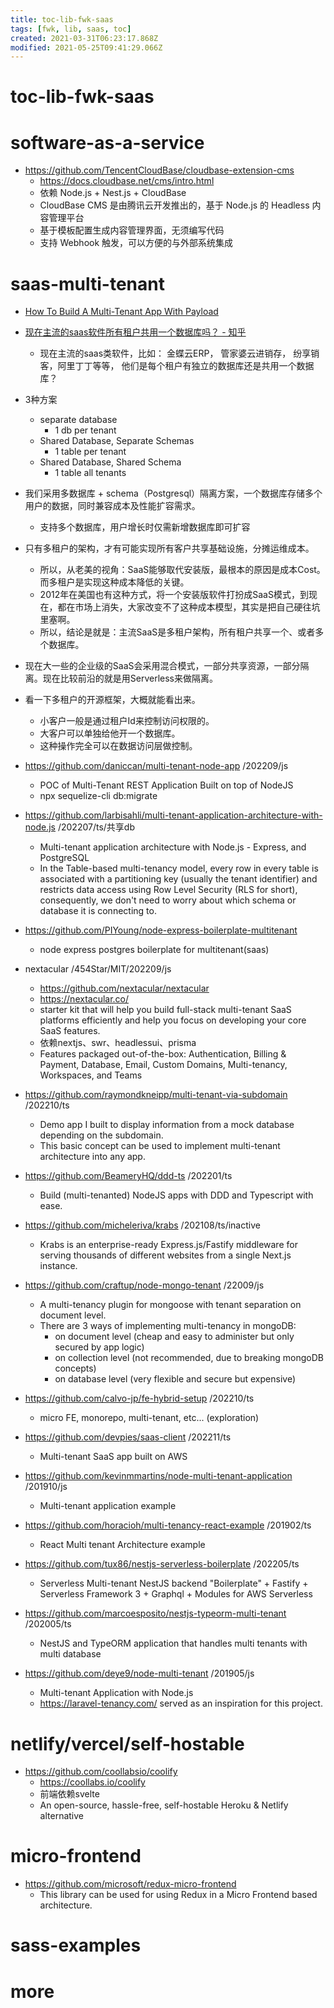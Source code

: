 ```yaml
---
title: toc-lib-fwk-saas
tags: [fwk, lib, saas, toc]
created: 2021-03-31T06:23:17.868Z
modified: 2021-05-25T09:41:29.066Z
---
```


# toc-lib-fwk-saas

# software-as-a-service

- https://github.com/TencentCloudBase/cloudbase-extension-cms
  - https://docs.cloudbase.net/cms/intro.html
  - 依赖 Node.js + Nest.js + CloudBase
  - CloudBase CMS 是由腾讯云开发推出的，基于 Node.js 的 Headless 内容管理平台
  - 基于模板配置生成内容管理界面，无须编写代码
  - 支持 Webhook 触发，可以方便的与外部系统集成
# saas-multi-tenant
- [How To Build A Multi-Tenant App With Payload](https://payloadcms.com/blog/how-to-build-a-multi-tenant-app-with-payload)

- [现在主流的saas软件所有租户共用一个数据库吗？ - 知乎](https://www.zhihu.com/question/43650948)
  - 现在主流的saas类软件，比如： 金蝶云ERP， 管家婆云进销存， 纷享销客，阿里丁丁等等， 他们是每个租户有独立的数据库还是共用一个数据库？

- 3种方案
  - separate database
    - 1 db per tenant
  - Shared Database, Separate Schemas
    - 1 table per tenant
  - Shared Database, Shared Schema
    - 1 table all tenants

- 我们采用多数据库 + schema（Postgresql）隔离方案，一个数据库存储多个用户的数据，同时兼容成本及性能扩容需求。
  - 支持多个数据库，用户增长时仅需新增数据库即可扩容

- 只有多租户的架构，才有可能实现所有客户共享基础设施，分摊运维成本。
  - 所以，从老美的视角：SaaS能够取代安装版，最根本的原因是成本Cost。而多租户是实现这种成本降低的关键。
  - 2012年在美国也有这种方式，将一个安装版软件打扮成SaaS模式，到现在，都在市场上消失，大家改变不了这种成本模型，其实是把自己硬往坑里塞啊。
  - 所以，结论是就是：主流SaaS是多租户架构，所有租户共享一个、或者多个数据库。
- 现在大一些的企业级的SaaS会采用混合模式，一部分共享资源，一部分隔离。现在比较前沿的就是用Serverless来做隔离。
- 看一下多租户的开源框架，大概就能看出来。
  - 小客户一般是通过租户Id来控制访问权限的。
  - 大客户可以单独给他开一个数据库。
  - 这种操作完全可以在数据访问层做控制。

- https://github.com/daniccan/multi-tenant-node-app /202209/js
  - POC of Multi-Tenant REST Application Built on top of NodeJS
  - npx sequelize-cli db:migrate
- https://github.com/larbisahli/multi-tenant-application-architecture-with-node.js /202207/ts/共享db
  - Multi-tenant application architecture with Node.js - Express, and PostgreSQL
  - In the Table-based multi-tenancy model, every row in every table is associated with a partitioning key (usually the tenant identifier) and restricts data access using Row Level Security (RLS for short), consequently, we don't need to worry about which schema or database it is connecting to.

- https://github.com/PIYoung/node-express-boilerplate-multitenant
  - node express postgres boilerplate for multitenant(saas)

- nextacular /454Star/MIT/202209/js
  - https://github.com/nextacular/nextacular
  - https://nextacular.co/
  - starter kit that will help you build full-stack multi-tenant SaaS platforms efficiently and help you focus on developing your core SaaS features. 
  - 依赖nextjs、swr、headlessui、prisma
  - Features packaged out-of-the-box: Authentication, Billing & Payment, Database, Email, Custom Domains, Multi-tenancy, Workspaces, and Teams

- https://github.com/raymondkneipp/multi-tenant-via-subdomain /202210/ts
  - Demo app I built to display information from a mock database depending on the subdomain. 
  - This basic concept can be used to implement multi-tenant architecture into any app.

- https://github.com/BeameryHQ/ddd-ts /202201/ts
  - Build (multi-tenanted) NodeJS apps with DDD and Typescript with ease.

- https://github.com/micheleriva/krabs /202108/ts/inactive
  - Krabs is an enterprise-ready Express.js/Fastify middleware for serving thousands of different websites from a single Next.js instance.

- https://github.com/craftup/node-mongo-tenant /22009/js
  - A multi-tenancy plugin for mongoose with tenant separation on document level.
  - There are 3 ways of implementing multi-tenancy in mongoDB:
    - on document level (cheap and easy to administer but only secured by app logic)
    - on collection level (not recommended, due to breaking mongoDB concepts)
    - on database level (very flexible and secure but expensive)

- https://github.com/calvo-jp/fe-hybrid-setup /202210/ts
  - micro FE, monorepo, multi-tenant, etc... (exploration)
- https://github.com/devpies/saas-client /202211/ts
  - Multi-tenant SaaS app built on AWS
- https://github.com/kevinmmartins/node-multi-tenant-application /201910/js
  - Multi-tenant application example
- https://github.com/horacioh/multi-tenancy-react-example /201902/ts
  - React Multi tenant Architecture example

- https://github.com/tux86/nestjs-serverless-boilerplate /202205/ts
  - Serverless Multi-tenant NestJS backend "Boilerplate" + Fastify + Serverless Framework 3 + Graphql + Modules for AWS Serverless
- https://github.com/marcoesposito/nestjs-typeorm-multi-tenant /202005/ts
  - NestJS and TypeORM application that handles multi tenants with multi database
- https://github.com/deye9/node-multi-tenant /201905/js
  - Multi-tenant Application with Node.js
  - https://laravel-tenancy.com/ served as an inspiration for this project.
# netlify/vercel/self-hostable
- https://github.com/coollabsio/coolify
  - https://coollabs.io/coolify
  - 前端依赖svelte
  - An open-source, hassle-free, self-hostable Heroku & Netlify alternative
# micro-frontend
- https://github.com/microsoft/redux-micro-frontend
  - This library can be used for using Redux in a Micro Frontend based architecture. 
# sass-examples

# more
